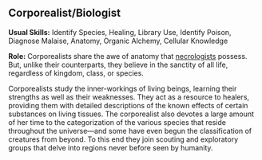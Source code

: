 Corporealist/Biologist
----------------------

__Usual Skills:__ Identify Species, Healing, Library Use, Identify Poison, Diagnose Malaise, Anatomy, Organic Alchemy, Cellular Knowledge

__Role:__ Corporealists share the awe of anatomy that [necrologists](Necrologist.md) possess. But, unlike their counterparts, they believe in the sanctity of all life, regardless of kingdom, class, or species.

Corporealists study the inner-workings of living beings, learning their strengths as well as their weaknesses. They act as a resource to healers, providing them with detailed descriptions of the known effects of certain substances on living tissues. The corporealist also devotes a large amount of her time to the categorization of the various species that reside throughout the universe—and some have even begun the classification of creatures from beyond. To this end they join scouting and exploratory groups that delve into regions never before seen by humanity.
